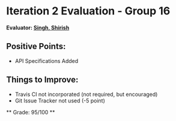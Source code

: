 # Iteration 2 Evaluation - Group 16

**Evaluator: [Singh, Shirish](mailto:shirish@jhu.edu)**


## Positive Points:

* API Specifications Added

## Things to Improve:

* Travis CI not incorporated (not required, but encouraged)
* Git Issue Tracker not used (-5 point)

** Grade: 95/100 **
